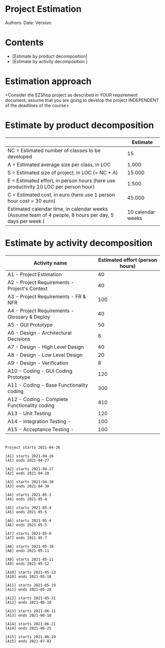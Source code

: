 # Project Estimation  
Authors:
Date:
Version:
# Contents
- [Estimate by product decomposition]
- [Estimate by activity decomposition ]
# Estimation approach
<Consider the EZShop project as described in YOUR requirement document, assume that you are going to develop the project INDEPENDENT of the deadlines of the course>
# Estimate by product decomposition
### 
|             | Estimate                        |             
| ----------- | ------------------------------- |  
| NC =  Estimated number of classes to be developed   | 15 |             
|  A = Estimated average size per class, in LOC       | 1.000 | 
| S = Estimated size of project, in LOC (= NC * A)  | 15.000 |
| E = Estimated effort, in person hours (here use productivity 10 LOC per person hour)  | 1.500 |   
| C = Estimated cost, in euro (here use 1 person hour cost = 30 euro) | 45.000 | 
| Estimated calendar time, in calendar weeks (Assume team of 4 people, 8 hours per day, 5 days per week ) |   10 calendar weeks                |               
# Estimate by activity decomposition
### 
|         Activity name    | Estimated effort (person hours)   |             
| ----------- | ------------------------------- | 
| A1 - Project Estimation            | 40 |
| A2 - Project Requirements - Project's Context | 40 |
| A3 - Project Requirements - FR & NFR  | 100 |
| A4 - Project Requirements - Glossary & Deploy | 40 |
| A5 - GUI Prototype | 50 |
| A6 - Design - Architectural Decisions | 6 |
| A7 - Design - High Level Design | 40 |
| A8 - Design - Low Level Design | 20 |
| A9 - Design - Verification | 8 |
| A10 - Coding - GUI Coding Prototype | 120 |
| A11 - Coding - Base Functionality coding| 300 |
| A12 - Coding - Complete Functionality coding| 410 |
| A13 - Unit Testing | 120 |
| A14 - Integration Testing - | 100 |
| A15 - Acceptance Testing - | 100 |

###

```plantuml

Project starts 2021-04-26

[A1] starts 2021-04-26
[A1] ends 2021-04-27

[A2] starts 2021-04-27
[A2] ends 2021-04-28

[A3] starts 2021-04-28
[A3] ends 2021-04-30

[A4] starts 2021-05-3
[A4] ends 2021-05-4

[A5] starts 2021-05-4
[A5] ends 2021-05-5

[A6] starts 2021-05-4
[A6] ends 2021-05-5

[A7] starts 2021-05-6
[A7] ends 2021-05-7

[A8] starts 2021-05-10
[A8] ends 2021-05-11

[A9] starts 2021-05-11
[A9] ends 2021-05-12

[A10] starts 2021-05-13
[A10] ends 2021-05-18

[A11] starts 2021-05-19
[A11] ends 2021-05-28

[A12] starts 2021-05-31
[A12] ends 2021-06-10

[A13] starts 2021-06-11
[A13] ends 2021-06-18

[A14] starts 2021-06-21
[A14] ends 2021-06-25

[A15] starts 2021-06-29
[A15] ends 2021-07-02

```

